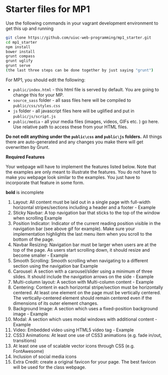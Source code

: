 # Starter files for MP1
Use the following commands in your vagrant development environment to get this up and running
```bash
git clone https://github.com/uiuc-web-programming/mp1_starter.git
cd mp1_starter
npm install
bower install
grunt compass
grunt uglify
grunt serve
(the last three steps can be done together by just saying "grunt")
```

For MP1, you should edit the following:
- `public/index.html` - this html file is served by default. You are going to change this for your MP.
- `source_sass` folder - all sass files here will be compiled to `public/css/styles.css`
- `js` folder - all javascript files here will be uglified and put in `public/js/script.js`
- `public/media` - all your media files (images, videos, GIFs etc. ) go here. Use relative path to access these from your HTML files.

**Do not edit anything under the `public\css` and `public\js` folders.** All things there are auto-generated and any changes you make there will get overwritten by Grunt.

**Required Features**

Your webpage will have to implement the features listed below. Note that the examples are only meant to illustrate the features. You do not have to make you webpage look similar to the examples. You just have to incorporate that feature in some form.

**bold** is incomplete

1. Layout: All content must be laid out in a single page with full-width horizontal stripes/sections including a header and a footer - Example
1. Sticky Navbar: A top navigation bar that sticks to the top of the window when scrolling Example
1. Position Indicator: Indicator of the current reading position visible in the navigation bar (see above gif for example). Make sure your implementation highlights the last menu item when you scroll to the bottom of the page.
1. Navbar Resizing: Navigation bar must be larger when users are at the top of the page. As users start scrolling down, it should resize and become smaller - Example
1. Smooth Scrolling: Smooth scrolling when navigating to a different section using the navigation bar Example
1. Carousel: A section with a carousel/slider using a minimum of three slides. It should include the navigation arrows on the side - Example
1. Multi-column layout: A section with Multi-column content - Example
1. Centering: Content in each horizontal stripe/section must be horizontally centered. At least one element on the page must be vertically centered. The vertically-centered element should remain centered even if the dimensions of its outer element changes.
1. Background Image: A section which uses a fixed-position background image - Example
1. Modal: A section which uses modal windows with additional content - Example
1. Video: Embedded video using HTML5 video tag - Example
1. CSS3 Animations: At least one use of CSS3 animations (e.g. fade in/out, transitions)
1. At least one use of scalable vector icons through CSS (e.g. FontAwesome)
1. Inclusion of social media icons
1. Extra Credit: create a original favicon for your page. The best favicon will be used for the class webpage.